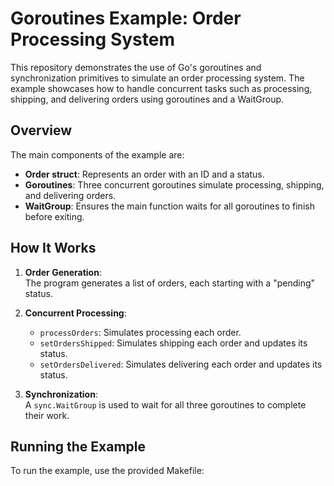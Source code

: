 # Goroutines Example: Order Processing System

This repository demonstrates the use of Go's goroutines and synchronization primitives to simulate an order processing system. The example showcases how to handle concurrent tasks such as processing, shipping, and delivering orders using goroutines and a WaitGroup.

## Overview

The main components of the example are:

- **Order struct**: Represents an order with an ID and a status.
- **Goroutines**: Three concurrent goroutines simulate processing, shipping, and delivering orders.
- **WaitGroup**: Ensures the main function waits for all goroutines to finish before exiting.

## How It Works

1. **Order Generation**:  
   The program generates a list of orders, each starting with a "pending" status.

2. **Concurrent Processing**:  
   - `processOrders`: Simulates processing each order.
   - `setOrdersShipped`: Simulates shipping each order and updates its status.
   - `setOrdersDelivered`: Simulates delivering each order and updates its status.

3. **Synchronization**:  
   A `sync.WaitGroup` is used to wait for all three goroutines to complete their work.

## Running the Example

To run the example, use the provided Makefile:
